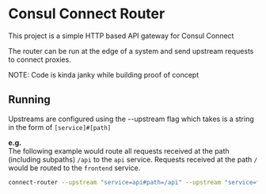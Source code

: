 # Consul Connect Router
This project is a simple HTTP based API gateway for Consul Connect

The router can be run at the edge of a system and send upstream requests to connect proxies.

NOTE: Code is kinda janky while building proof of concept  

## Running

Upstreams are configured using the --upstream flag which takes is a string in the form of `[service]#[path]`  

**e.g.**  
The following example would route all requests received at the path (including subpaths) `/api` to the `api` service.  Requests received at the path `/` would be routed to the `frontend` service.

```bash
connect-router --upstream "service=api#path=/api" --upstream "service=frontend#path=/"
```

